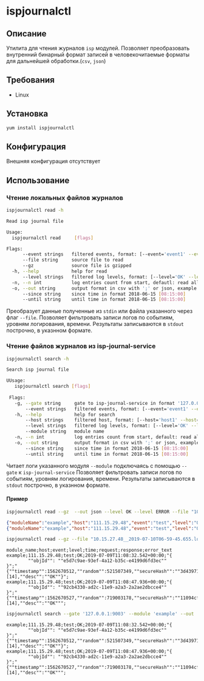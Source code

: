 # ispjournalctl
## Описание
Утилита для чтения журналов `isp` модулей.
Позволяет преобразовать внутренний бинарный формат записей в человекочитаемые форматы для дальнейшей обработки.(`csv`, `json`)
## Требования
* Linux
## Установка
```sh
yum install ispjournalctl
```
## Конфигурация
Внешняя конфигурация отсутствует
## Использование
### Чтение локальных файлов журналов
```sh
ispjournalctl read -h
```
```sh
Read isp journal file

Usage:
  ispjournalctl read     [flags]

Flags:
      --event strings   filtered events, format: [--event='event1' --event='event2'], empty: show all
      --file string     source file to read
      --gz              source file is gzipped
  -h, --help            help for read
      --level strings   filtered log levels, format: [--level='OK' --level='WARN', --level='ERROR'], empty: show all
  -n, --n int           log entries count from start, defautl: read all
  -o, --out string      output format in csv with ';' or json, example: --out='csv' (default "csv")
      --since string    since time in format 2018-06-15 [08:15:00]
      --until string    until time in format 2018-06-15 [08:15:00]
```
Преобразует данные полученные из `stdin` или файла указанного через флаг `--file`.
Позволяет фильтровать записи логов по событиям, уровням логирования, времени.
Результаты записываются в `stdout` построчно, в указнном формате.
### Чтение файлов журналов из isp-journal-service
```sh
ispjournalctl search -h
```
```sh
Search isp journal file

UUsage:
   ispjournalctl search [flags]
 
 Flags:
   -g, --gate string     gate to isp-journal-service in format '127.0.0.0:0000'
       --event strings   filtered events, format: [--event='event1' --event='event2'], empty: show all
   -h, --help            help for search
       --host strings    filtered host, format: [--host='host1' --host='host2'], empty: show all
       --level strings   filtered log levels, format: [--level='OK' --level='WARN', --level='ERROR'], empty: show all
       --module string   module name
   -n, --n int           log entries count from start, default: read all (default -1)
   -o, --out string      output format in csv with ';' or json, example: --out='csv' (default "csv")
       --since string    since time in format 2018-06-15 [08:15:00]
       --until string    until time in format 2018-06-15 [08:15:00]

```
Читает логи указанного модуля `--module` подключаясь с помощью `--gate` к `isp-journal-service`
Позволяет фильтровать записи логов по событиям, уровням логирования, времени.
Результаты записываются в `stdout` построчно, в указнном формате.

#### Пример
```sh
ispjournalctl read --gz  --out json --level OK --level ERROR --file "10.15.27.48__2019-07-10T06-59-45.655.log.gz"
```
```json
{"moduleName":"example","host":"111.15.29.48","event":"test","level":"OK","time":"2019-07-09T11:08:32.542+00:00","request":"{\n\t\"objId\": \"e5d7c9ae-93ef-4a12-b35c-e4199d6fd3ec\"\n}","response":"{\"timestamp\":1562670512,\"random\":521507349,\"secureHash\":\"3d439713b59e103e0ccd31a7cb9de12f3433fd814f2ae75632261e485b42b4c0\",\"code\":[14],\"desc\":\"OK\"}"}
{"moduleName":"example","host":"111.15.29.48","event":"test","level":"OK","time":"2019-07-09T11:08:47.936+00:00","request":"{\n\t\"objId\": \"92cb4330-ad2c-11e9-a2a3-2a2ae2dbcce4\"\n}","response":"{\"timestamp\":1562670527,\"random\":719003178,\"secureHash\":\"11094cfa98f983b12150c2936480160f692b21986afabcea06a70074a562e0c8\",\"code\":[14],\"desc\":\"OK\"}"}
```
```sh
ispjournalctl read --gz --file "10.15.27.48__2019-07-10T06-59-45.655.log.gz"
```
```csv
module_name;host;event;level;time;request;response;error_text
example;111.15.29.48;test;OK;2019-07-09T11:08:32.542+00:00;"{
        ""objId"": ""e5d7c9ae-93ef-4a12-b35c-e4199d6fd3ec""
}";"{""timestamp"":1562670512,""random"":521507349,""secureHash"":""3d439713b59e103e0ccd31a7cb9de12f3433fd814f2ae75632261e485b42b4c0"",""code"":[14],""desc"":""OK""}";
example;111.15.29.48;test;OK;2019-07-09T11:08:47.936+00:00;"{
        ""objId"": ""92cb4330-ad2c-11e9-a2a3-2a2ae2dbcce4""
}";"{""timestamp"":1562670527,""random"":719003178,""secureHash"":""11094cfa98f983b12150c2936480160f692b21986afabcea06a70074a562e0c8"",""code"":[14],""desc"":""OK""";
```


```sh
ispjournalctl search --gate '127.0.0.1:9003' --module 'example' --out 'csv'
```
```csv
example;111.15.29.48;test;OK;2019-07-09T11:08:32.542+00:00;"{
        ""objId"": ""e5d7c9ae-93ef-4a12-b35c-e4199d6fd3ec""
}";"{""timestamp"":1562670512,""random"":521507349,""secureHash"":""3d439713b59e103e0ccd31a7cb9de12f3433fd814f2ae75632261e485b42b4c0"",""code"":[14],""desc"":""OK""}";
example;111.15.29.48;test;OK;2019-07-09T11:08:47.936+00:00;"{
        ""objId"": ""92cb4330-ad2c-11e9-a2a3-2a2ae2dbcce4""
}";"{""timestamp"":1562670527,""random"":719003178,""secureHash"":""11094cfa98f983b12150c2936480160f692b21986afabcea06a70074a562e0c8"",""code"":[14],""desc"":""OK""";
```
